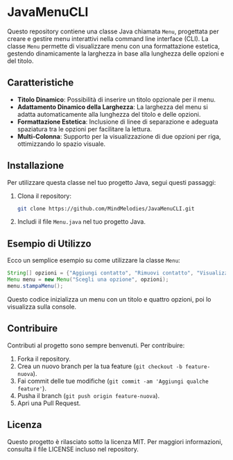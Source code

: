 # JavaMenuCLI

Questo repository contiene una classe Java chiamata `Menu`, progettata per creare e gestire menu interattivi nella command line interface (CLI). La classe `Menu` permette di visualizzare menu con una formattazione estetica, gestendo dinamicamente la larghezza in base alla lunghezza delle opzioni e del titolo.

## Caratteristiche

- **Titolo Dinamico**: Possibilità di inserire un titolo opzionale per il menu.
- **Adattamento Dinamico della Larghezza**: La larghezza del menu si adatta automaticamente alla lunghezza del titolo e delle opzioni.
- **Formattazione Estetica**: Inclusione di linee di separazione e adeguata spaziatura tra le opzioni per facilitare la lettura.
- **Multi-Colonna**: Supporto per la visualizzazione di due opzioni per riga, ottimizzando lo spazio visuale.

## Installazione

Per utilizzare questa classe nel tuo progetto Java, segui questi passaggi:

1. Clona il repository:
   ```bash
   git clone https://github.com/MindMelodies/JavaMenuCLI.git
   ```
2. Includi il file `Menu.java` nel tuo progetto Java.

## Esempio di Utilizzo

Ecco un semplice esempio su come utilizzare la classe `Menu`:

```java
String[] opzioni = {"Aggiungi contatto", "Rimuovi contatto", "Visualizza contatti", "Esci"};
Menu menu = new Menu("Scegli una opzione", opzioni);
menu.stampaMenu();
```

Questo codice inizializza un menu con un titolo e quattro opzioni, poi lo visualizza sulla console.

## Contribuire

Contributi al progetto sono sempre benvenuti. Per contribuire:

1. Forka il repository.
2. Crea un nuovo branch per la tua feature (`git checkout -b feature-nuova`).
3. Fai commit delle tue modifiche (`git commit -am 'Aggiungi qualche feature'`).
4. Pusha il branch (`git push origin feature-nuova`).
5. Apri una Pull Request.

## Licenza

Questo progetto è rilasciato sotto la licenza MIT. Per maggiori informazioni, consulta il file LICENSE incluso nel repository.
